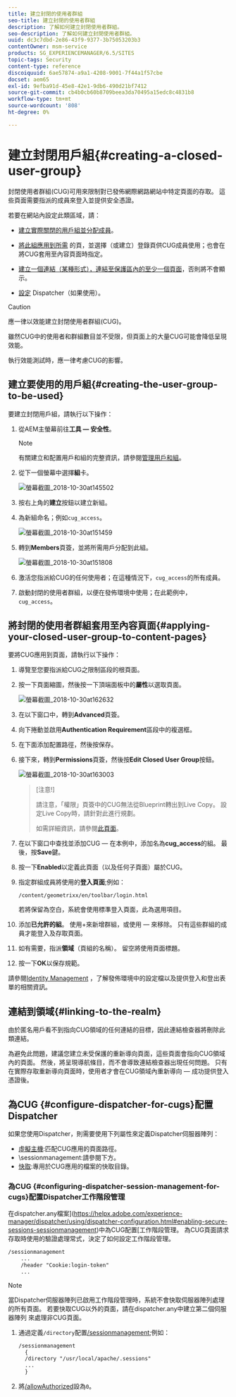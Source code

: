 ```yaml
---
title: 建立封閉的使用者群組
seo-title: 建立封閉的使用者群組
description: 了解如何建立封閉使用者群組。
seo-description: 了解如何建立封閉使用者群組。
uuid: dc3c7dbd-2e86-43f9-9377-3b75053203b3
contentOwner: msm-service
products: SG_EXPERIENCEMANAGER/6.5/SITES
topic-tags: Security
content-type: reference
discoiquuid: 6ae57874-a9a1-4208-9001-7f44a1f57cbe
docset: aem65
exl-id: 9efba91d-45e8-42e1-9db6-490d21bf7412
source-git-commit: cb4b0cb60b8709beea3da70495a15edc8c4831b8
workflow-type: tm+mt
source-wordcount: '808'
ht-degree: 0%

---
```


# 建立封閉用戶組{#creating-a-closed-user-group}

封閉使用者群組(CUG)可用來限制對已發佈網際網路網站中特定頁面的存取。 這些頁面需要指派的成員來登入並提供安全憑證。

若要在網站內設定此類區域，請：

* [建立實際關閉的用戶組並分配成員](#creating-the-user-group-to-be-used)。

* [將此組應用到所需](#applying-your-closed-user-group-to-content-pages) 的頁，並選擇（或建立）登錄頁供CUG成員使用；也會在將CUG套用至內容頁面時指定。

* [建立一個連結（某種形式），連結至保護區內的至少一個頁面](#linking-to-the-realm)，否則將不會顯示。
* [設定](#configure-dispatcher-for-cugs) Dispatcher（如果使用）。

>[!CAUTION]
>
>應一律以效能建立封閉使用者群組(CUG)。
>
>雖然CUG中的使用者和群組數目並不受限，但頁面上的大量CUG可能會降低呈現效能。
>
>執行效能測試時，應一律考慮CUG的影響。

## 建立要使用的用戶組{#creating-the-user-group-to-be-used}

要建立封閉用戶組，請執行以下操作：

1. 從AEM主螢幕前往&#x200B;**工具 — 安全性**。

   >[!NOTE]
   >
   >有關建立和配置用戶和組的完整資訊，請參閱[管理用戶和組](/help/sites-administering/security.md#managing-users-and-groups)。

1. 從下一個螢幕中選擇&#x200B;**組**&#x200B;卡。

   ![螢幕截圖_2018-10-30at145502](assets/screenshot_2018-10-30at145502.png)

1. 按右上角的&#x200B;**建立**&#x200B;按鈕以建立新組。
1. 為新組命名；例如`cug_access`。

   ![螢幕截圖_2018-10-30at151459](assets/screenshot_2018-10-30at151459.png)

1. 轉到&#x200B;**Members**&#x200B;頁簽，並將所需用戶分配到此組。

   ![螢幕截圖_2018-10-30at151808](assets/screenshot_2018-10-30at151808.png)

1. 激活您指派給CUG的任何使用者；在這種情況下，`cug_access`的所有成員。
1. 啟動封閉的使用者群組，以便在發佈環境中使用；在此範例中， `cug_access`。

## 將封閉的使用者群組套用至內容頁面{#applying-your-closed-user-group-to-content-pages}

要將CUG應用到頁面，請執行以下操作：

1. 導覽至您要指派給CUG之限制區段的根頁面。
1. 按一下頁面縮圖，然後按一下頂端面板中的&#x200B;**屬性**&#x200B;以選取頁面。

   ![螢幕截圖_2018-10-30at162632](assets/screenshot_2018-10-30at162632.png)

1. 在以下窗口中，轉到&#x200B;**Advanced**&#x200B;頁簽。
1. 向下捲動並啟用&#x200B;**Authentication Requirement**&#x200B;區段中的複選框。

1. 在下面添加配置路徑，然後按保存。
1. 接下來，轉到&#x200B;**Permissions**&#x200B;頁簽，然後按&#x200B;**Edit Closed User Group**&#x200B;按鈕。

   ![螢幕截圖_2018-10-30at163003](assets/screenshot_2018-10-30at163003.png)

   >[注意!]
   >
   > 請注意，「權限」頁簽中的CUG無法從Blueprint轉出到Live Copy。 設定Live Copy時，請針對此進行規劃。
   >
   > 如需詳細資訊，請參閱[此頁面](closed-user-groups.md#aem-livecopy)。

1. 在以下窗口中查找並添加CUG — 在本例中，添加名為&#x200B;**cug_access**&#x200B;的組。 最後，按&#x200B;**Save**&#x200B;鍵。
1. 按一下&#x200B;**Enabled**&#x200B;以定義此頁面（以及任何子頁面）屬於CUG。
1. 指定群組成員將使用的&#x200B;**登入頁面**;例如：

   `/content/geometrixx/en/toolbar/login.html`

   若將保留為空白，系統會使用標準登入頁面，此為選用項目。

1. 添加&#x200B;**已允許的組**。 使用+來新增群組，或使用 — 來移除。 只有這些群組的成員才能登入及存取頁面。
1. 如有需要，指派&#x200B;**領域**（頁組的名稱）。 留空將使用頁面標題。
1. 按一下&#x200B;**OK**&#x200B;以保存規範。

請參閱[Identity Management](/help/sites-administering/identity-management.md) ，了解發佈環境中的設定檔以及提供登入和登出表單的相關資訊。

## 連結到領域{#linking-to-the-realm}

由於匿名用戶看不到指向CUG領域的任何連結的目標，因此連結檢查器將刪除此類連結。

為避免此問題，建議您建立未受保護的重新導向頁面，這些頁面會指向CUG領域內的頁面。 然後，將呈現導航條目，而不會導致連結檢查器出現任何問題。 只有在實際存取重新導向頁面時，使用者才會在CUG領域內重新導向 — 成功提供登入憑證後。

## 為CUG {#configure-dispatcher-for-cugs}配置Dispatcher

如果您使用Dispatcher，則需要使用下列屬性來定義Dispatcher伺服器陣列：

* [虛擬主機](https://helpx.adobe.com/experience-manager/dispatcher/using/dispatcher-configuration.html#identifying-virtual-hosts-virtualhosts):匹配CUG應用的頁面路徑。
* \sessionmanagement:請參閱下方。
* [快取](https://helpx.adobe.com/experience-manager/dispatcher/using/dispatcher-configuration.html#configuring-the-dispatcher-cache-cache):專用於CUG應用的檔案的快取目錄。

### 為CUG {#configuring-dispatcher-session-management-for-cugs}配置Dispatcher工作階段管理

在dispatcher.any檔案](https://helpx.adobe.com/experience-manager/dispatcher/using/dispatcher-configuration.html#enabling-secure-sessions-sessionmanagement)中為CUG配置[工作階段管理。 為CUG頁面請求存取時使用的驗證處理常式，決定了如何設定工作階段管理。

```xml
/sessionmanagement
    ...
    /header "Cookie:login-token"
    ...
```

>[!NOTE]
>
>當Dispatcher伺服器陣列已啟用工作階段管理時，系統不會快取伺服器陣列處理的所有頁面。 若要快取CUG以外的頁面，請在dispatcher.any中建立第二個伺服器陣列
>來處理非CUG頁面。

1. 通過定義`/directory`配置[/sessionmanagement](https://helpx.adobe.com/experience-manager/dispatcher/using/dispatcher-configuration.html#enabling-secure-sessions-sessionmanagement);例如：

   ```xml
   /sessionmanagement
     {
     /directory "/usr/local/apache/.sessions"
     ...
     }
   ```

1. 將[/allowAuthorized](https://helpx.adobe.com/experience-manager/dispatcher/using/dispatcher-configuration.html#caching-when-authentication-is-used)設為`0`。
